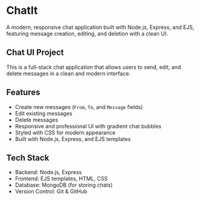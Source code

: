 # ChatIt

A modern, responsive chat application built with Node.js, Express, and EJS, featuring message creation, editing, and deletion with a clean UI.

## Chat UI Project

This is a full-stack chat application that allows users to send, edit, and delete messages in a clean and modern interface.

## Features

- Create new messages (`From`, `To`, and `Message` fields)
- Edit existing messages
- Delete messages
- Responsive and professional UI with gradient chat bubbles
- Styled with CSS for modern appearance
- Built with Node.js, Express, and EJS templates

## Tech Stack

- Backend: Node.js, Express
- Frontend: EJS templates, HTML, CSS
- Database: MongoDB (for storing chats)
- Version Control: Git & GitHub
